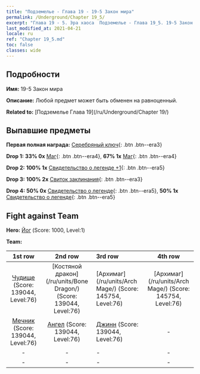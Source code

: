 ```yaml
---
title: "Подземелье - Глава 19 - 19-5 Закон мира"
permalink: /Underground/Chapter 19_5/
excerpt: "Глава 19 - 5. Эра хаоса  Подземелье - Глава 19_5. 19-5 Закон мира"
last_modified_at: 2021-04-21
locale: ru
ref: "Chapter 19_5.md"
toc: false
classes: wide
---
```


## Подробности

 **Имя:** 19-5 Закон мира

 **Описание:** Любой предмет может быть обменен на равноценный.

 **Related to:** [Подземелье Глава 19](/ru/Underground/Chapter 19/)

## Выпавшие предметы

 **Первая полная награда:** [Серебряный ключ](/ru/Items/con_693/){: .btn .btn--era3}

 **Drop 1:** **33% 0x** [Маг](/ru/Items/unt_238/){: .btn .btn--era4}, **67% 1x** [Маг](/ru/Items/unt_238/){: .btn .btn--era4}

 **Drop 2:** **100% 1x** [Свидетельство о легенде +1](/ru/Items/mat_74/){: .btn .btn--era5}

 **Drop 3:** **100% 2x** [Свиток заклинания](/ru/Items/con_694/){: .btn .btn--era3}

 **Drop 4:** **50% 0x** [Свидетельство о легенде](/ru/Items/mat_67/){: .btn .btn--era5}, **50% 1x** [Свидетельство о легенде](/ru/Items/mat_67/){: .btn .btn--era5}


## Fight against Team
 **Hero:** [Йог](/ru/heroes/Yog/) (Score: 1000, Level:1)

 **Team:**


  | 1st row | 2nd row | 3rd row | 4th row |
  |:----:|:----:|:----|:----:|
  | [Чудище](/ru/units/Behemoth/) (Score: 139044, Level:76)  | [Костяной дракон](/ru/units/Bone Dragon/) (Score: 139044, Level:76)  | [Архимаг](/ru/units/Arch Mage/) (Score: 145754, Level:76)  | [Архимаг](/ru/units/Arch Mage/) (Score: 145754, Level:76)  |
  | [Мечник](/ru/units/Swordsman/) (Score: 139044, Level:76)  | [Ангел](/ru/units/Angel/) (Score: 139044, Level:76)  | [Джинн](/ru/units/Genie/) (Score: 139044, Level:76)  | - |
  | - | - | - | - |
  | - | - | - | - |


